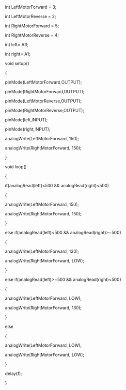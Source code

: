 

int LeftMotorForward = 3; 

int LeftMotorReverse = 2;

int RightMotorForward = 5;

int RightMotorReverse = 4;

int left= A3;

int right= A1;



void setup()

{

pinMode(LeftMotorForward,OUTPUT);

pinMode(RightMotorForward,OUTPUT);

pinMode(LeftMotorReverse,OUTPUT);

pinMode(RightMotorReverse,OUTPUT);

pinMode(left,INPUT);

pinMode(right,INPUT);

analogWrite(LeftMotorForward, 150);

analogWrite(RightMotorForward, 150);

}



void loop()

{

if(analogRead(left)<500 && analogRead(right)<500)

{

analogWrite(LeftMotorForward, 150);

analogWrite(RightMotorForward, 150);

}

else if(analogRead(left)<500 && analogRead(right)>=500)

{

analogWrite(LeftMotorForward, 130);

analogWrite(RightMotorForward, LOW);

}

else if(analogRead(left)>=500 && analogRead(right)<500)

{

analogWrite(LeftMotorForward, LOW);

analogWrite(RightMotorForward, 130);

}

else

{

analogWrite(LeftMotorForward, LOW);

analogWrite(RightMotorForward, LOW);

}

delay(1);

}
